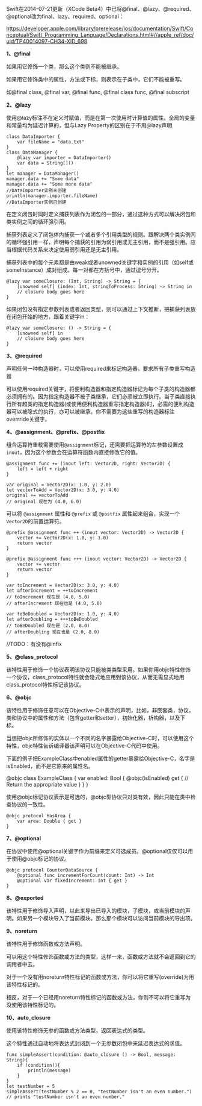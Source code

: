 Swift在2014-07-21更新（XCode Beta4）中已将@final、@lazy、@required、@optional改为final、lazy、required、optional：

<a href="https://developer.apple.com/library/prerelease/ios/documentation/Swift/Conceptual/Swift_Programming_Language/Declarations.html#//apple_ref/doc/uid/TP40014097-CH34-XID_698">https://developer.apple.com/library/prerelease/ios/documentation/Swift/Conceptual/Swift_Programming_Language/Declarations.html#//apple_ref/doc/uid/TP40014097-CH34-XID_698</a>

**1、@final**

如果用它修饰一个类，那么这个类则不能被继承。

如果用它修饰类中的属性，方法或下标，则表示在子类中，它们不能被重写。

如@final class, @final var, @final func, @final class func, @final subscript

**2、@lazy**

使用@lazy标注不在定义时赋值，而是在第一次使用时计算值的属性。全局的变量和常量均为延迟计算的，但与Lazy Property的区别在于不用@lazy声明

	class DataImporter {
		var fileName = "data.txt"
	}
	class DataManager {
		@lazy var importer = DataImporter()
		var data = String[]()
	}
	let manager = DataManager()
	manager.data += "Some data"
	manager.data += "Some more data"
	//DataImporter实例未创建
	println(manager.importer.fileName)
	//DataImporter实例已创建

在定义闭包时同时定义捕获列表作为闭包的一部分，通过这种方式可以解决闭包和类实例之间的循环强引用。

捕获列表定义了闭包体内捕获一个或者多个引用类型的规则。跟解决两个类实例间的循环强引用一样，声明每个捕获的引用为弱引用或无主引用，而不是强引用。应当根据代码关系来决定使用弱引用还是无主引用。

捕获列表中的每个元素都是由weak或者unowned关键字和实例的引用（如self或someInstance）成对组成。每一对都在方括号中，通过逗号分开。

	@lazy var someClosure: (Int, String) -> String = {
	    [unowned self] (index: Int, stringToProcess: String) -> String in
	    // closure body goes here
	}

如果闭包没有指定参数列表或者返回类型，则可以通过上下文推断，把捕获列表放在闭包开始的地方，跟着关键字in：

	@lazy var someClosure: () -> String = {
	    [unowned self] in
	    // closure body goes here
	}

**3、@required**

声明任何一种构造器时，可以使用required来标记构造器，要求所有子类重写构造器

可以使用required关键字，将便利构造器和指定构造器标记为每个子类的构造器都必须拥有的。因为指定构造器不被子类继承，它们必须被立即执行。当子类直接执行所有超类的指定构造器(或使用便利构造器重写指定构造器)时，必需的便利构造器可以被隐式的执行，亦可以被继承。你不需要为这些重写的构造器标注 overrride关键字。

**4、@assignment、@prefix、@postfix**

组合运算符重载需要使用`@assignment`标记，还需要把运算符的左参数设置成`inout`，因为这个参数会在运算符函数内直接修改它的值。

	@assignment func += (inout left: Vector2D, right: Vector2D) {
	    left = left + right
	}

	var original = Vector2D(x: 1.0, y: 2.0)
	let vectorToAdd = Vector2D(x: 3.0, y: 4.0)
	original += vectorToAdd
	// original 现在为 (4.0, 6.0)

可以将 `@assignment` 属性和 `@prefix` 或 `@postfix` 属性起来组合，实现一个`Vector2D`的前置运算符。

	@prefix @assignment func ++ (inout vector: Vector2D) -> Vector2D {
	    vector += Vector2D(x: 1.0, y: 1.0)
	    return vector
	}

	@prefix @assignment func +++ (inout vector: Vector2D) -> Vector2D {
	    vector += vector
	    return vector
	}
	
	var toIncrement = Vector2D(x: 3.0, y: 4.0)
	let afterIncrement = ++toIncrement
	// toIncrement 现在是 (4.0, 5.0)
	// afterIncrement 现在也是 (4.0, 5.0)

	var toBeDoubled = Vector2D(x: 1.0, y: 4.0)
	let afterDoubling = +++toBeDoubled
	// toBeDoubled 现在是 (2.0, 8.0)
	// afterDoubling 现在也是 (2.0, 8.0)

//TODO：有没有@infix

**5、@class_protocol**

该特性用于修饰一个协议表明该协议只能被类类型采用，如果你用objc特性修饰一个协议，class_protocol特性就会隐式地应用到该协议，从而无需显式地用class_protocol特性标记该协议。

**6、@objc**

该特性用于修饰任意可以在Objective-C中表示的声明，比如，非嵌套类，协议，类和协议中的属性和方法（包含getter和setter），初始化器，析构器，以及下标。

当想把objc所修饰的实体以一个不同的名字暴露给Objective-C时，可以使用这个特性，objc特性告诉编译器该声明可以在Objective-C代码中使用。

下面的例子把ExampleClass中enabled属性的getter暴露给Objective-C，名字是isEnabled，而不是它原来的属性名。

@objc
class ExampleClass {
    var enabled: Bool {
	    @objc(isEnabled) get {
	        // Return the appropriate value
	    }
    }
}

使用@objc标记协议表示是可选的，@objc型协议只对类有效，因此只能在类中检查协议的一致性。
	
	@objc protocol HasArea {
	    var area: Double { get }
	}

**7、@optional**

在协议中使用@optional关键字作为前缀来定义可选成员。@optional仅仅可以用于使用@objc标记的协议。
	
	@objc protocol CounterDataSource {
	    @optional func incrementForCount(count: Int) -> Int
	    @optional var fixedIncrement: Int { get }
	}

**8、@exported**

该特性用于修饰导入声明，以此来导出已导入的模块，子模块，或当前模块的声明。如果另一个模块导入了当前模块，那么那个模块可以访问当前模块的导出项。

**9、noreturn**

该特性用于修饰函数或方法声明。

可以用这个特性修饰函数或方法的类型，这样一来，函数或方法就不会返回到它的调用者中去。

对于一个没有用noreturn特性标记的函数或方法，你可以将它重写(override)为用该特性标记的。

相反，对于一个已经用noreturn特性标记的函数或方法，你则不可以将它重写为没使用该特性标记的。

**10、auto_closure**

使用该特性修饰无参的函数或方法类型，返回表达式的类型。

这个特性通过自动地将表达式封闭到一个无参数闭包中来延迟表达式的求值。

	func simpleAssert(condition: @auto_closure () -> Bool, message: String){
	    if !condition(){
	        println(message)
	    }
	}
	let testNumber = 5
	simpleAssert(testNumber % 2 == 0, "testNumber isn't an even number.")
	// prints "testNumber isn't an even number."